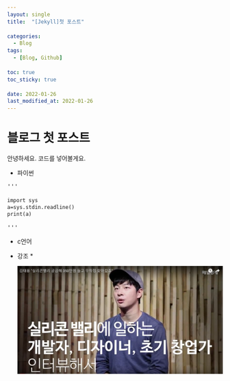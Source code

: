 ```yaml
---
layout: single
title:  "[Jekyll]첫 포스트"

categories:
  - Blog
tags:
  - [Blog, Github]

toc: true
toc_sticky: true

date: 2022-01-26
last_modified_at: 2022-01-26
---
```


# 블로그 첫 포스트

안녕하세요.
코드를 넣어볼게요.

* 파이썬
<pre>'''
<code>
import sys
a=sys.stdin.readline()
print(a)
</code>
'''</pre>

* c언어

 * 강조 *        

   ![캡처](../images/2022-01-16-first/캡처.PNG)
